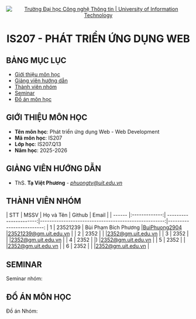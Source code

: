 <p align="center">
  <a href="https://www.uit.edu.vn/" title="Trường Đại học Công nghệ Thông tin" style="border: 5;">
    <img src="https://i.imgur.com/WmMnSRt.png" alt="Trường Đại học Công nghệ Thông tin | University of Information Technology">
  </a>
</p>

<!-- Title -->
<h1 align="center"><b>IS207 - PHÁT TRIỂN ỨNG DỤNG WEB</b></h1>

## BẢNG MỤC LỤC
* [ Giới thiệu môn học](#gioithieumonhoc)
* [ Giảng viên hướng dẫn](#giangvien)
* [ Thành viên nhóm](#thanhvien)
* [ Seminar](#seminar)
* [ Đồ án môn học](#doan)


## GIỚI THIỆU MÔN HỌC
<a name="gioithieumonhoc"></a>
* **Tên môn học**: Phát triển ứng dụng Web - Web Development
* **Mã môn học**: IS207
* **Lớp học**: IS207.Q13
* **Năm học**: 2025-2026

## GIẢNG VIÊN HƯỚNG DẪN
<a name="giangvien"></a>
* ThS. **Tạ Việt Phương** - *phuongtv@uit.edu.vn*

## THÀNH VIÊN NHÓM
<a name="thanhvien"></a>
| STT    | MSSV          | Họ và Tên              | Github                                               | Email                   |
| ------ |:-------------:| ----------------------:|-----------------------------------------------------:|-------------------------:
| 1      | 23521239      | Bùi Phạm Bích Phương   |[BuiPhuong2904](https://github.com/BuiPhuong2904)     |23521239@gm.uit.edu.vn   |
| 2      | 2352      |        | |2352@gm.uit.edu.vn   |
| 3      | 2352      |         |                 |2352@gm.uit.edu.vn   |
| 4      | 2352      |              |) |2352@gm.uit.edu.vn   |
| 5      | 2352      |            |                  |2352@gm.uit.edu.vn   |
| 6      | 2352      |           |              |2352@gm.uit.edu.vn   |

## SEMINAR
<a name="seminar"></a>
Seminar nhóm:

## ĐỒ ÁN MÔN HỌC
<a name="doan"></a>
Đồ án Nhóm: 
